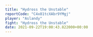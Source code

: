 ```yaml
---
title: "Hydross the Unstable"
reportCode: "C4x81tcXAbr9YMgj"
player: "Aslandy"
fight: "Hydross the Unstable"
date: 2021-09-22T19:00:43.822000+00:00
---
```

